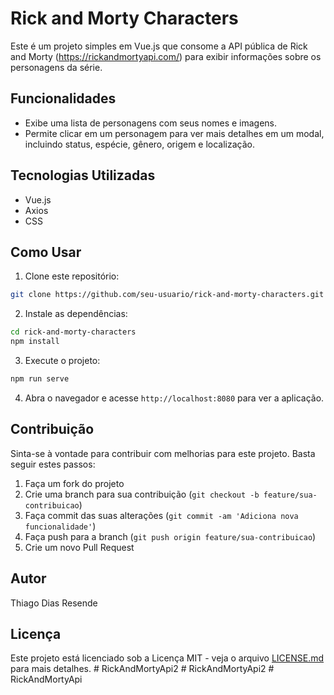 # Rick and Morty Characters

Este é um projeto simples em Vue.js que consome a API pública de Rick and Morty (https://rickandmortyapi.com/) para exibir informações sobre os personagens da série.

## Funcionalidades

- Exibe uma lista de personagens com seus nomes e imagens.
- Permite clicar em um personagem para ver mais detalhes em um modal, incluindo status, espécie, gênero, origem e localização.

## Tecnologias Utilizadas

- Vue.js
- Axios
- CSS

## Como Usar

1. Clone este repositório:

```bash
git clone https://github.com/seu-usuario/rick-and-morty-characters.git
```

2. Instale as dependências:

```bash
cd rick-and-morty-characters
npm install
```

3. Execute o projeto:

```bash
npm run serve
```

4. Abra o navegador e acesse `http://localhost:8080` para ver a aplicação.

## Contribuição

Sinta-se à vontade para contribuir com melhorias para este projeto. Basta seguir estes passos:

1. Faça um fork do projeto
2. Crie uma branch para sua contribuição (`git checkout -b feature/sua-contribuicao`)
3. Faça commit das suas alterações (`git commit -am 'Adiciona nova funcionalidade'`)
4. Faça push para a branch (`git push origin feature/sua-contribuicao`)
5. Crie um novo Pull Request

## Autor

Thiago Dias Resende 

## Licença

Este projeto está licenciado sob a Licença MIT - veja o arquivo [LICENSE.md](LICENSE.md) para mais detalhes.
#   R i c k A n d M o r t y A p i 2  
 #   R i c k A n d M o r t y A p i 2  
 #   R i c k A n d M o r t y A p i  
 